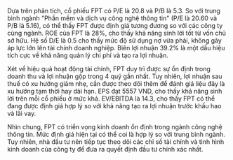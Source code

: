 Dựa trên phân tích, cổ phiếu FPT có P/E là 20.8 và P/B là 5.3. So với trung bình ngành "Phần mềm và dịch vụ công nghệ thông tin" (P/E là 20.60 và P/B là 5.16), có thể thấy FPT được định giá tương đương so với các công ty cùng ngành. ROE của FPT là 28%, cho thấy khả năng sinh lời tốt từ vốn chủ sở hữu. Hệ số D/E là 0.5 cho thấy mức độ sử dụng nợ vừa phải, không gây áp lực lớn lên tài chính doanh nghiệp. Biên lợi nhuận 39.2% là một dấu hiệu tích cực về khả năng quản lý chi phí và tạo ra lợi nhuận.

Xét về hiệu quả hoạt động tài chính, FPT duy trì được sự ổn định trong doanh thu và lợi nhuận gộp trong 4 quý gần nhất. Tuy nhiên, lợi nhuận sau thuế có xu hướng giảm nhẹ, cần được theo dõi thêm để đánh giá liệu đây là xu hướng tạm thời hay dài hạn. EPS đạt 5557 VND, cho thấy khả năng sinh lời trên mỗi cổ phiếu ở mức khá. EV/EBITDA là 14.3, cho thấy FPT có thể đang được định giá hợp lý so với khả năng tạo ra lợi nhuận trước khấu hao và lãi vay.

Nhìn chung, FPT có triển vọng kinh doanh ổn định trong ngành công nghệ thông tin. Mức định giá hiện tại có thể coi là hợp lý so với trung bình ngành. Tuy nhiên, nhà đầu tư nên tiếp tục theo dõi các chỉ số tài chính và tình hình kinh doanh của công ty để đưa ra quyết định đầu tư chính xác nhất.